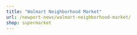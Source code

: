 ```yaml
---
title: "Walmart Neighborhood Market"
url: /newport-news/walmart-neighborhood-market/
shop: supermarket
---
```

